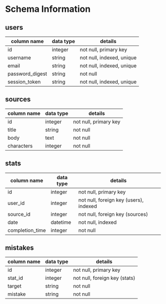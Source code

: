 # Schema Information

## users
column name     | data type | details
----------------|-----------|-----------------------
id              | integer   | not null, primary key
username        | string    | not null, indexed, unique
email           | string    | not null, indexed, unique
password_digest | string    | not null
session_token   | string    | not null, indexed, unique

## sources
column name | data type | details
------------|-----------|-----------------------
id          | integer   | not null, primary key
title       | string    | not null
body        | text      | not null
characters  | integer   | not null

## stats
column name     | data type | details
----------------|-----------|-----------------------
id              | integer   | not null, primary key
user_id         | integer   | not null, foreign key (users), indexed
source_id       | integer   | not null, foreign key (sources)
date            | datetime  | not null, indexed
completion_time | integer   | not null

## mistakes
column name | data type | details
------------|-----------|-----------------------
id          | integer   | not null, primary key
stat_id     | integer   | not null, foreign key (stats)
target      | string    | not null
mistake     | string    | not null

